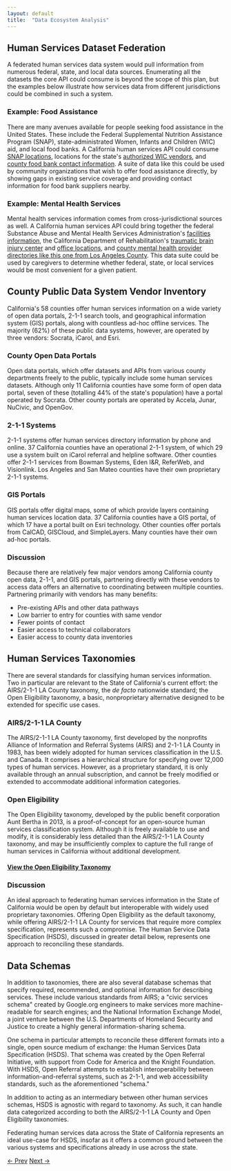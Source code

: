 ```yaml
---
layout: default
title:  "Data Ecosystem Analysis"
---
```


## Human Services Dataset Federation

A federated human services data system would pull information from numerous federal, state, and local data sources. Enumerating all the datasets the core API could consume is beyond the scope of this plan, but the examples below illustrate how services data from different jurisdictions could be combined in such a system.

### Example: Food Assistance

There are many avenues available for people seeking food assistance in the United States. These include the Federal Supplemental Nutrition Assistance Program (SNAP), state-administrated Women, Infants and Children (WIC) aid, and local food banks. A California human services API could consume [SNAP locations](http://www.fns.usda.gov/snap/retailerlocator), locations for the state's [authorized WIC vendors](https://cdph.data.ca.gov/Facilities-and-Services/Women-Infants-and-Children-WIC-Authorized-Vendors/i7wi-ei4m), and [county food bank contact information](http://www.cafoodbanks.org/cafb-member-food-banks). A suite of data like this could be used by community organizations that wish to offer food assistance directly, by showing gaps in existing service coverage and providing contact information for food bank suppliers nearby.

### Example: Mental Health Services

Mental health services information comes from cross-jurisdictional sources as well. A California human services API could bring together the federal Substance Abuse and Mental Health Services Administration's [facilities information](http://www.samhsa.gov/data/mental-health-facilities-data-nmhss/reports), the California Department of Rehabilitation's [traumatic brain injury center](https://chhs.data.ca.gov/Facilities-and-Services/California-Independent-Living-and-Traumatic-Brain-/s3hx-yvpp) and [office locations](https://chhs.data.ca.gov/Facilities-and-Services/Department-of-Rehabilitation-Office-Contact-Inform/exxu-vffk), and [county mental health provider directories like this one from Los Angeles County](https://data.lacounty.gov/Mental-Health/Department-of-Mental-Health-DMH-Provider-Directory/az6g-rq5y). This data suite could be used by caregivers to determine whether federal, state, or local services would be most convenient for a given patient.

## County Public Data System Vendor Inventory

California's 58 counties offer human services information on a wide variety of open data portals, 2-1-1 search tools, and geographical information system (GIS) portals, along with countless ad-hoc offline services. The majority (62%) of these public data systems, however, are operated by three vendors: Socrata, iCarol, and Esri.

### County Open Data Portals

Open data portals, which offer datasets and APIs from various county departments freely to the public, typically include some human services datasets. Although only 11 California counties have some form of open data portal, seven of these (totalling 44% of the state's population) have a portal operated by Socrata. Other county portals are operated by Accela, Junar, NuCivic, and OpenGov.

### 2-1-1 Systems

2-1-1 systems offer human services directory information by phone and online. 37 California counties have an operational 2-1-1 system, of which 29 use a system built on iCarol referral and helpline software. Other counties offer 2-1-1 services from Bowman Systems, Eden I&R, ReferWeb, and Visionlink. Los Angeles and San Mateo counties have their own proprietary 2-1-1 systems.

### GIS Portals

GIS portals offer digital maps, some of which provide layers containing human services location data. 37 California counties have a GIS portal, of which 17 have a portal built on Esri technology. Other counties offer portals from CalCAD, GISCloud, and SimpleLayers. Many counties have their own ad-hoc portals.

### Discussion

Because there are relatively few major vendors among California county open data, 2-1-1, and GIS portals, partnering directly with these vendors to access data offers an alternative to coordinating between multiple counties. Partnering primarily with vendors has many benefits:

- Pre-existing APIs and other data pathways
- Low barrier to entry for counties with same vendor
- Fewer points of contact
- Easier access to technical collaborators
- Easier access to county data inventories

## Human Services Taxonomies

There are several standards for classifying human services information. Two in particular are relevant to the State of California's current effort: the AIRS/2-1-1 LA County taxonomy, the *de facto* nationwide standard; the Open Eligibility taxonomy, a basic, nonproprietary alternative designed to be extended for specific use cases.

### AIRS/2-1-1 LA County

The AIRS/2-1-1 LA County taxonomy, first developed by the nonprofits Alliance of Information and Referral Systems (AIRS) and 2-1-1 LA County in 1983, has been widely adopted for human services classification in the U.S. and Canada. It comprises a hierarchical structure for specifying over 12,000 types of human services. However, as a proprietary standard, it is only available through an annual subscription, and cannot be freely modified or extended to accommodate additional information categories.

### Open Eligibility

The Open Eligibility taxonomy, developed by the public benefit corporation Aunt Bertha in 2013, is a proof-of-concept for an open-source human services classification system. Although it is freely available to use and modify, it is considerably less detailed than the AIRS/2-1-1 LA County taxonomy, and may be insufficiently complex to capture the full range of human services in California without additional development.

#### [View the Open Eligibility Taxonomy](/open-eligibility)

### Discussion

An ideal approach to federating human services information in the State of California would be open by default but interoperable with widely used proprietary taxonomies. Offering Open Eligibility as the default taxonomy, while offering AIRS/2-1-1 LA County for services that require more complex specification, represents such a compromise. The Human Service Data Specification (HSDS), discussed in greater detail below, represents one approach to reconciling these standards.

## Data Schemas

In addition to taxonomies, there are also several database schemas that specify required, recommended, and optional information for describing services. These include various standards from AIRS; a "civic services schema" created by Google.org engineers to make services more machine-readable for search engines; and the National Information Exchange Model, a joint venture between the U.S. Departments of Homeland Security and Justice to create a highly general information-sharing schema.

One schema in particular attempts to reconcile these different formats into a single, open source medium of exchange: the Human Services Data Specification (HSDS). That schema was created by the Open Referral Initiative, with support from Code for America and the Knight Foundation. With HSDS, Open Referral attempts to establish interoperability between information-and-referral systems, such as 2-1-1, and web accessibility standards, such as the aforementioned "schema."

In addition to acting as an intermediary between other human services schemas, HSDS is agnostic with regard to taxonomy. As such, it can handle data categorized according to both the AIRS/2-1-1 LA County and Open Eligibility taxonomies.

Federating human services data across the State of California represents an ideal use-case for HSDS, insofar as it offers a common ground between the various systems and specifications already in use across the state.

<p class="pagination">
  <a href="/discovery-research">&larr; Prev</a>
  <span class="pull-right"><a href="/high-level-plan">Next &rarr;</a></span>
</p>
